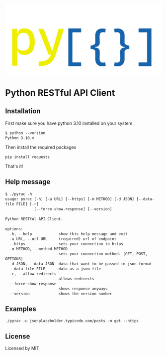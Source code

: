 ![pyrac](./pyrac.png)
# Python RESTful API Client
## Installation
First make sure you have python 3.10 installed on your system.
```
$ python --version
Python 3.10.x
```

Then install the required packages
```
pip install requests
```
That's it!

## Help message
```
$ ./pyrac -h
usage: pyrac [-h] [-u URL] [--https] [-m METHOD] [-d JSON] [--data-file FILE] [-r]
             [--force-show-response] [--version]

Python RESTful API Client.

options:
  -h, --help            show this help message and exit
  -u URL, --url URL     (required) url of endpoint
  --https               sets your connection to https
  -m METHOD, --method METHOD
                        sets your connection method. [GET, POST, OPTIONS]
  -d JSON, --data JSON  data that want to be passed in json format
  --data-file FILE      data as a json file
  -r, --allow-redirects
                        allows redirects
  --force-show-response
                        shows response anyways
  --version             shows the version number
```
## Examples
```
./pyrac -u jsonplaceholder.typicode.com/posts -m get --https
```
## License
Licensed by MIT
